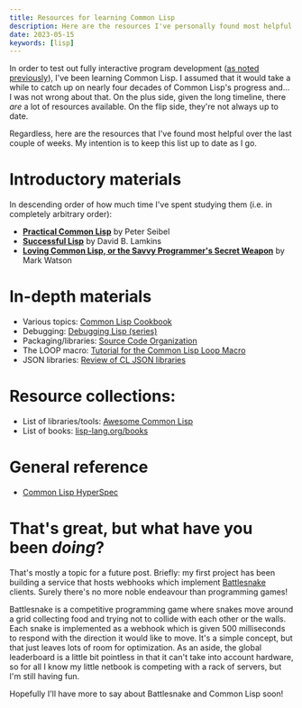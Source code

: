 ```yaml
---
title: Resources for learning Common Lisp
description: Here are the resources I've personally found most helpful for learning Common Lisp.
date: 2023-05-15
keywords: [lisp]
---
```

In order to test out fully interactive program development ([as noted previously](learning-lisp-in-2023.md)), I've been learning Common Lisp. I assumed that it would take a while to catch up on nearly four decades of Common Lisp's progress and... I was not wrong about that. On the plus side, given the long timeline, there *are* a lot of resources available. On the flip side, they're not always up to date.

Regardless, here are the resources that I've found most helpful over the last couple of weeks. My intention is to keep this list up to date as I go.

# Introductory materials
In descending order of how much time I've spent studying them (i.e. in completely arbitrary order):

* [**Practical Common Lisp**](https://gigamonkeys.com/book/) by Peter Seibel
* [**Successful Lisp**](https://dept-info.labri.fr/~strandh/Teaching/MTP/Common/David-Lamkins/cover.html) by David B. Lamkins
* [**Loving Common Lisp, or the Savvy Programmer's Secret Weapon**](https://leanpub.com/lovinglisp) by Mark Watson

# In-depth materials

* Various topics: [Common Lisp Cookbook](https://lispcookbook.github.io/cl-cookbook/)
* Debugging: [Debugging Lisp (series)](https://malisper.me/debugging-lisp-part-1-recompilation/)
* Packaging/libraries: [Source Code Organization](https://lispmethods.com/libraries.html)
* The LOOP macro: [Tutorial for the Common Lisp Loop Macro](https://www.ai.sri.com/~pkarp/loop.html)
* JSON libraries: [Review of CL JSON libraries](https://sabracrolleton.github.io/json-review.html)

# Resource collections:

* List of libraries/tools: [Awesome Common Lisp](https://awesome-cl.com/)
* List of books: [lisp-lang.org/books](https://lisp-lang.org/books/)

# General reference

* [Common Lisp HyperSpec](http://clhs.lisp.se/Front/index.htm)

# That's great, but what have you been *doing*?
That's mostly a topic for a future post. Briefly: my first project has been building a service that hosts webhooks which implement [Battlesnake](https://play.battlesnake.com/) clients. Surely there's no more noble endeavour than programming games!

Battlesnake is a competitive programming game where snakes move around a grid collecting food and trying not to collide with each other or the walls. Each snake is implemented as a webhook which is given 500 milliseconds to respond with the direction it would like to move. It's a simple concept, but that just leaves lots of room for optimization. As an aside, the global leaderboard is a little bit pointless in that it can't take into account hardware, so for all I know my little netbook is competing with a rack of servers, but I'm still having fun.

Hopefully I'll have more to say about Battlesnake and Common Lisp soon!

